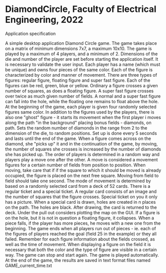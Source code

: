 # DiamondCircle, Faculty of Electrical Engineering, 2022

Application specification

A simple desktop application Diamond Circle game. 
The game takes place on a matrix of minimum dimensions 7x7, a
maximum 10x10. The game is played by a maximum of 4 players, and a minimum of 2. Dimensions of the die and number
of the player are set before starting the application itself. It is necessary to validate the user
input.
Each player has a name (which must be unique) and owns four pieces of the same color. Each of
the figure is characterized by color and manner of movement. There are three types of figures: regular figure, floating figure and
super fast figure. Each of the figures can be red, green, blue or yellow. Ordinary
a figure crosses a given number of squares, as does a floating figure. A super fast figure crosses over twice as much
given number of fields. A normal and a super fast figure can fall into the hole, while the floating one remains
to float above the hole. At the beginning of the game, each player is given four randomly selected figures
same color.
In addition to the figures used by the players, there is also one "ghost" figure - it starts its movement
when the first player i moves along the path "in the background" placing bonus fields - diamonds, on
path. Sets the random number of diamonds in the range from 2 to the dimension of the die, to random
positions. Set up is done every 5 seconds and lasts until the end of the game. When a figure comes across
on the diamond, she "picks up" it and in the continuation of the game, by moving, the number of squares she crosses
is increased by the number of diamonds she has picked up.
The order of players is determined
in a random way and players play a move one after the other. A move is considered a movement
figures for a certain number of fields from position to position. When moving, take care that if
if the square to which it should be moved is already occupied, the figure is placed on the next free square.
Moving from field to field should take one second. The mode of movement is determined by
based on a randomly selected card from a deck of 52 cards. There is a regular ticket and a special ticket.
A regular card consists of an image and the number of squares that the figure crosses. Special ticket on you
it only has a picture. When a special card is drawn, holes are created in n places on the path.
The holes are black. After drawing, the card is returned to the deck. Under the pull out
considers plotting the map on the GUI. If a figure is on the hole, but it is not in question
a floating figure, it collapses. When a piece falls, if the player has more pieces, he moves
with a new one from the beginning. The game ends when all players run out of pieces - ie. each of the figures
of players reached the goal (field 25 in the example) or they all failed. Remember for each figure
information about the fields crossed, as well as the time of movement. When displaying a figure on the field
it is necessary that both the color and the type of figure are visible in a certain way. The game can stop and
start again. The game is played automatically. At the end of the game, the results are saved in text format
files named GAME_current_time.txt
